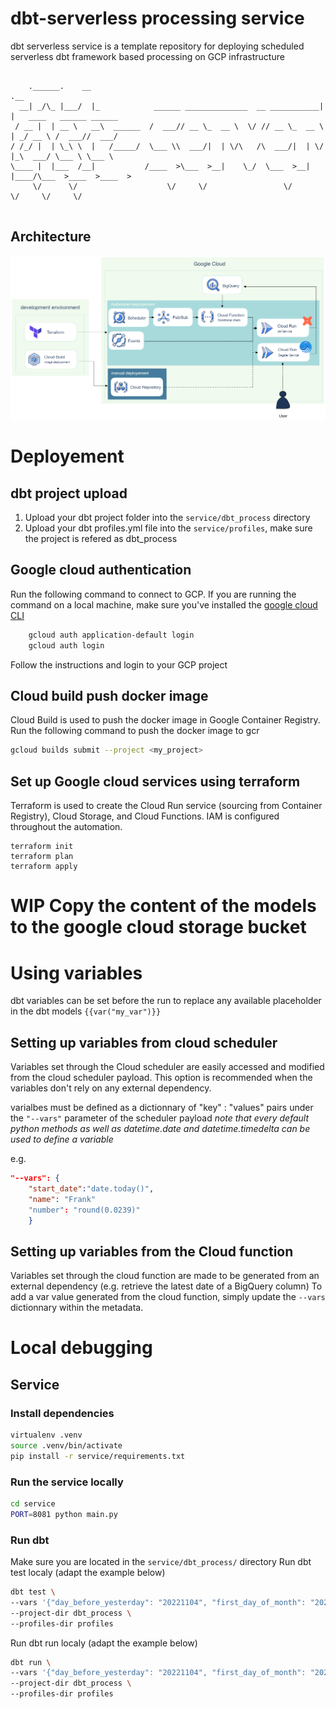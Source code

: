 # dbt-serverless processing service

dbt serverless service is a template repository for deploying scheduled serverless dbt framework based processing on GCP infrastructure

```

    .______.    __                                                   .__                        
  __| _/\_ |___/  |_            ______ ______________  __ ___________|  |   ____   ______ ______
 / __ |  | __ \   __\  ______  /  ___// __ \_  __ \  \/ // __ \_  __ \  | _/ __ \ /  ___//  ___/
/ /_/ |  | \_\ \  |   /_____/  \___ \\  ___/|  | \/\   /\  ___/|  | \/  |_\  ___/ \___ \ \___ \ 
\____ |  |___  /__|           /____  >\___  >__|    \_/  \___  >__|  |____/\___  >____  >____  >
     \/      \/                    \/     \/                 \/                \/     \/     \/
                                                                      
```

## Architecture
![Architecure](./docs/architecture.png)

# Deployement

## dbt project upload
1. Upload your dbt project folder into the `service/dbt_process` directory
2. Upload your dbt profiles.yml file into the `service/profiles`, make sure the project is refered as dbt_process

## Google cloud authentication

Run the following command to connect to GCP. If you are running the command on a local machine, make sure you've installed the [google cloud CLI](https://cloud.google.com/sdk/docs/install)

```sh
    gcloud auth application-default login
    gcloud auth login
```

Follow the instructions and login to your GCP project


## Cloud build push docker image

Cloud Build is used to push the docker image in Google Container Registry.
Run the following command to push the docker image to gcr

```sh
gcloud builds submit --project <my_project>
```

## Set up Google cloud services using terraform
Terraform is used to create the Cloud Run service (sourcing from Container Registry), Cloud Storage, and Cloud Functions. IAM is configured throughout the automation.

```
terraform init
terraform plan
terraform apply
```


# WIP Copy the content of the models to the google cloud storage bucket

# Using variables 

dbt variables can be set before the run to replace any available placeholder in the dbt models `{{var("my_var")}}`

## Setting up variables from cloud scheduler
Variables set through the Cloud scheduler are easily accessed and modified from the cloud scheduler payload. This option is recommended when the variables don't rely on any external dependency.

varialbes must be defined as a dictionnary of "key" : "values" pairs under the `"--vars"` parameter of the scheduler payload
*note that every default python methods as well as datetime.date and datetime.timedelta can be used to define a variable*

e.g.
```json
"--vars": {
    "start_date":"date.today()",
    "name": "Frank"
    "number": "round(0.0239)"
    }
```

## Setting up variables from the Cloud function
Variables set through the cloud function are made to be generated from an external dependency (e.g. retrieve the latest date of a BigQuery column)
To add a var value generated from the cloud function, simply update the `--vars` dictionnary within the metadata.


# Local debugging
## Service
### Install dependencies
```sh
virtualenv .venv
source .venv/bin/activate
pip install -r service/requirements.txt
```
### Run the service locally

```sh
cd service
PORT=8081 python main.py
```

### Run dbt


Make sure you are located in the `service/dbt_process/` directory
Run dbt test localy (adapt the example below)
```sh
dbt test \
--vars '{"day_before_yesterday": "20221104", "first_day_of_month": "20221101", "start_year_month": "2022_11", "year_month": "202211", "yesterday": "20221105"}' \
--project-dir dbt_process \
--profiles-dir profiles
```
Run dbt run localy (adapt the example below)

```sh
dbt run \
--vars '{"day_before_yesterday": "20221104", "first_day_of_month": "20221101", "start_year_month": "2022_11", "year_month": "202211", "yesterday": "20221105"}' \
--project-dir dbt_process \
--profiles-dir profiles
```